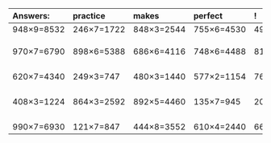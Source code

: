 | Answers: | practice | makes | perfect | ! |
| :--- | :--- | :--- | :--- | :--- |
| 948×9=8532 | 246×7=1722 | 848×3=2544 | 755×6=4530 | 490×4=1960 | 
|   |   |   |   |   | 
|   |   |   |   |   | 
|   |   |   |   |   | 
| 970×7=6790 | 898×6=5388 | 686×6=4116 | 748×6=4488 | 817×3=2451 | 
|   |   |   |   |   | 
|   |   |   |   |   | 
|   |   |   |   |   | 
|   |   |   |   |   | 
| 620×7=4340 | 249×3=747 | 480×3=1440 | 577×2=1154 | 769×3=2307 | 
|   |   |   |   |   | 
|   |   |   |   |   | 
|   |   |   |   |   | 
|   |   |   |   |   | 
| 408×3=1224 | 864×3=2592 | 892×5=4460 | 135×7=945 | 203×3=609 | 
|   |   |   |   |   | 
|   |   |   |   |   | 
|   |   |   |   |   | 
|   |   |   |   |   | 
| 990×7=6930 | 121×7=847 | 444×8=3552 | 610×4=2440 | 668×5=3340 | 
